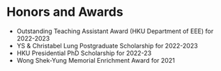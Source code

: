 <span class='anchor' id='honors-and-awards'></span>
# Honors and Awards
- Outstanding Teaching Assistant Award (HKU Department of EEE) for 2022-2023
- YS & Christabel Lung Postgraduate Scholarship for 2022-2023
- HKU Presidential PhD Scholarship for 2022-23
- Wong Shek-Yung Memorial Enrichment Award for 2021